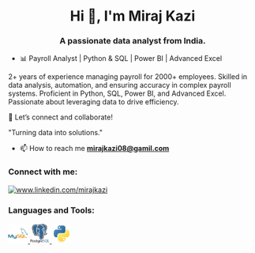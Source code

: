 <h1 align="center">Hi 👋, I'm Miraj Kazi</h1>
<h3 align="center">A passionate data analyst from India.</h3>

- 📊 Payroll Analyst | Python & SQL | Power BI | Advanced Excel

2+ years of experience managing payroll for 2000+ employees. Skilled in data analysis, automation, and ensuring accuracy in complex payroll systems. Proficient in Python, SQL, Power BI, and Advanced Excel. Passionate about leveraging data to drive efficiency.

🔗 Let’s connect and collaborate!

"Turning data into solutions."
- 📫 How to reach me **mirajkazi08@gamil.com**

<h3 align="left">Connect with me:</h3>
<p align="left">
<a href="https://linkedin.com/in/mirajkazi" target="blank"><img align="center" src="https://raw.githubusercontent.com/rahuldkjain/github-profile-readme-generator/master/src/images/icons/Social/linked-in-alt.svg" alt="www.linkedin.com/mirajkazi" height="30" width="40" /></a>
</p>

<h3 align="left">Languages and Tools:</h3>
<p align="left"> <a href="https://www.mysql.com/" target="_blank" rel="noreferrer"> <img src="https://raw.githubusercontent.com/devicons/devicon/master/icons/mysql/mysql-original-wordmark.svg" alt="mysql" width="40" height="40"/> </a> <a href="https://www.postgresql.org" target="_blank" rel="noreferrer"> <img src="https://raw.githubusercontent.com/devicons/devicon/master/icons/postgresql/postgresql-original-wordmark.svg" alt="postgresql" width="40" height="40"/> </a> <a href="https://www.python.org" target="_blank" rel="noreferrer"> <img src="https://raw.githubusercontent.com/devicons/devicon/master/icons/python/python-original.svg" alt="python" width="40" height="40"/> </a> </p>
